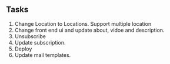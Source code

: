 ## Tasks

1. Change Location to Locations. Support multiple location
2. Change front end ui and update about, vidoe and description.
3. Unsubscribe
4. Update subscription.
5. Deploy
6. Update mail templates.
